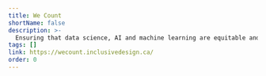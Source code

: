 ```yaml
---
title: We Count
shortName: false
description: >-
  Ensuring that data science, AI and machine learning are equitable and that people with disabilities can help to shape the future of data science.
tags: []
link: https://wecount.inclusivedesign.ca/
order: 0
---
```

